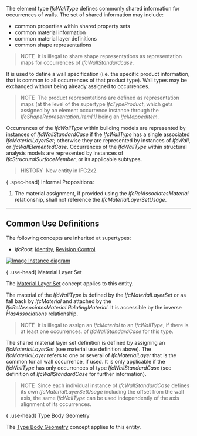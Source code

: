 ﻿The element type _IfcWallType_ defines commonly shared information for occurrences of walls. The set of shared information may include:

* common properties within shared property sets
* common material information
* common material layer definitions
* common shape representations

> NOTE&nbsp; It is illegal to share shape representations as representation maps for occurrences of _IfcWallStandardcase_.

It is used to define a wall specification (i.e. the specific product information, that is common to all occurrences of that product type). Wall types may be exchanged without being already assigned to occurrences.

> NOTE&nbsp; The product representations are defined as representation maps (at the level of the supertype _IfcTypeProduct_, which gets assigned by an element occurrence instance through the _IfcShapeRepresentation.Item[1]_ being an _IfcMappedItem_.

Occurrences of the _IfcWallType_ within building models are represented by instances of _IfcWallStandardCase_ if the _IfcWallType_ has a single associated _IfcMaterialLayerSet_; otherwise they are represented by instances of _IfcWall_, or _IfcWallElementedCase_. Occurrences of the _IfcWallType_ within structural analysis models are represented by instances of _IfcStructuralSurfaceMember_, or its applicable subtypes.

> HISTORY&nbsp; New entity in IFC2x2.

{ .spec-head}
Informal Propositions:

1. The material assignment, if provided using the _IfcRelAssociatesMaterial_ relationship, shall not reference the _IfcMaterialLayerSetUsage_.

___
## Common Use Definitions
The following concepts are inherited at supertypes:

* _IfcRoot_: [Identity](../../templates/identity.htm), [Revision Control](../../templates/revision-control.htm)

[![Image](../../../img/diagram.png)&nbsp;Instance diagram](../../../annex/annex-d/common-use-definitions/ifcwalltype.htm)

{ .use-head}
Material Layer Set

The [Material Layer Set](../../templates/material-layer-set.htm) concept applies to this entity.

The material of the _IfcWallType_ is defined by the _IfcMaterialLayerSet_ or as fall back by _IfcMaterial_ and attached by the _IfcRelAssociatesMaterial_._RelatingMaterial_. It is accessible by the inverse _HasAssociations_ relationship.

> NOTE&nbsp; It is illegal to assign an _IfcMaterial_ to an _IfcWallType_, if there is at least one occurrences. of _IfcWallStandardCase_ for this type.

The shared material layer set definition is defined by assigning an _IfcMaterialLayerSet_ (see material use definition above). The _IfcMaterialLayer_ refers to one or several of _IfcMaterialLayer_ that is the common for all wall occurrence, if used. It is only applicable if the _IfcWallType_ has only occurrences of type _IfcWallStandardCase_ (see definition of _IfcWallStandardCase_ for further information).

> NOTE&nbsp; Since each individual instance of _IfcWallStandardCase_ defines its own _IfcMaterialLayerSetUsage_ including the offset from the wall axis, the same _IfcWallType_ can be used independently of the axis alignment of its occurrences.

  
  
{ .use-head}
Type Body Geometry

The [Type Body Geometry](../../templates/type-body-geometry.htm) concept applies to this entity.
